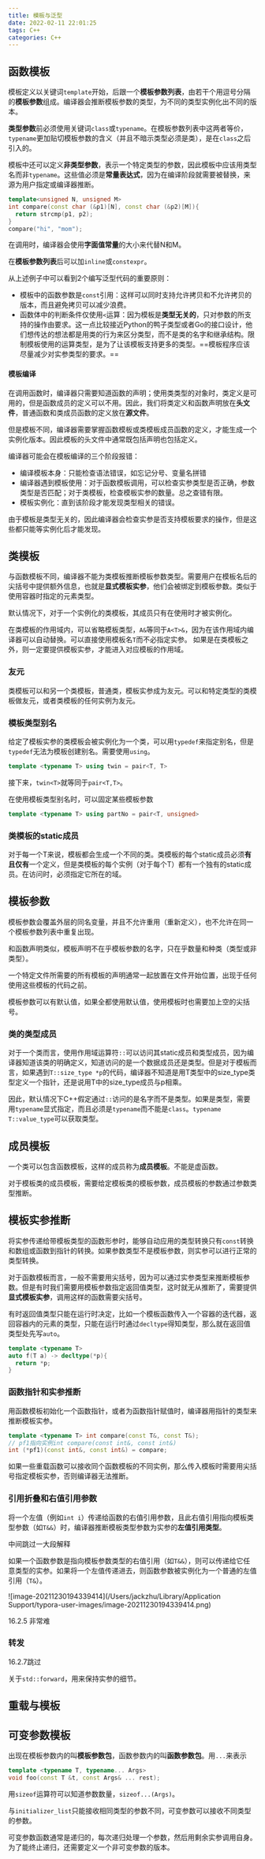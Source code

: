 ```yaml
---
title: 模板与泛型
date: 2022-02-11 22:01:25
tags: C++
categories: C++
---
```

## 函数模板

模板定义以关键词`template`开始，后跟一个**模板参数列表**，由若干个用逗号分隔的**模板参数**组成。编译器会推断模板参数的类型，为不同的类型实例化出不同的版本。

**类型参数**前必须使用关键词`class`或`typename`。在模板参数列表中这两者等价，`typename`更加贴切模板参数的含义（并且不暗示类型必须是类），是在`class`之后引入的。

模板中还可以定义**非类型参数**，表示一个特定类型的参数，因此模板中应该用类型名而非`typename`。这些值必须是**常量表达式**，因为在编译阶段就需要被替换，来源为用户指定或编译器推断。

```C++
template<unsigned N, unsigned M>
int compare(const char (&p1)[N], const char (&p2)[M]){
  return strcmp(p1, p2);
}
compare("hi", "mom");
```

在调用时，编译器会使用**字面值常量**的大小来代替N和M。	

在**模板参数列表**后可以加`inline`或`constexpr`。

从上述例子中可以看到2个编写泛型代码的重要原则：

- 模板中的函数参数是`const`引用：这样可以同时支持允许拷贝和不允许拷贝的版本，而且避免拷贝可以减少浪费。
- 函数体中的判断条件仅使用`<`运算：因为模板是**类型无关的**，只对参数的所支持的操作由要求。这一点比较接近Python的鸭子类型或者Go的接口设计，他们想传达的想法都是用类的行为来区分类型，而不是类的名字和继承结构。限制模板使用的运算类型，是为了让该模板支持更多的类型。==模板程序应该尽量减少对实参类型的要求。==

#### 模板编译

在调用函数时，编译器只需要知道函数的声明；使用类类型的对象时，类定义是可用的，但是函数成员的定义可以不用。因此，我们将类定义和函数声明放在**头文件**，普通函数和类成员函数的定义放在**源文件**。

但是模板不同，编译器需要掌握函数模板或类模板成员函数的定义，才能生成一个实例化版本。因此模板的头文件中通常既包括声明也包括定义。

编译器可能会在模板编译的三个阶段报错：

- 编译模板本身：只能检查语法错误，如忘记分号、变量名拼错
- 编译器遇到模板使用：对于函数模板调用，可以检查实参类型是否正确，参数类型是否匹配；对于类模板，检查模板实参的数量。总之查错有限。
- 模板实例化：直到该阶段才能发现类型相关的错误。

由于模板是类型无关的，因此编译器会检查实参是否支持模板要求的操作，但是这些都只能等实例化后才能发现。

## 类模板

与函数模板不同，编译器不能为类模板推断模板参数类型。需要用户在模板名后的尖括号中提供额外信息，也就是**显式模板实参**，他们会被绑定到模板参数。类似于使用容器时指定的元素类型。

默认情况下，对于一个实例化的类模板，其成员只有在使用时才被实例化。

在类模板的作用域内，可以省略模板类型，`A&`等同于`A<T>&`，因为在该作用域内编译器可以自动替换。可以直接使用模板名`T`而不必指定实参。
如果是在类模板之外，则一定要提供模板实参，才能进入对应模板的作用域。

### 友元

类模板可以和另一个类模板，普通类，模板实参成为友元。可以和特定类型的类模板做友元，或者类模板的任何实例为友元。

### 模板类型别名

给定了模板实参的类模板会被实例化为一个类，可以用`typedef`来指定别名，但是`typedef`无法为模板创建别名。需要使用`using`。

```C++
template <typename T> using twin = pair<T, T>
```

接下来，`twin<T>`就等同于`pair<T,T>`。

在使用模板类型别名时，可以固定某些模板参数

```C++
template <typename T> using partNo = pair<T, unsigned>
```

### 类模板的static成员

对于每一个T来说，模板都会生成一个不同的类。类模板的每个static成员必须**有且仅有**一个定义，但是类模板的每个实例（对于每个T）都有一个独有的static成员。在访问时，必须指定它所在的域。

## 模板参数

模板参数会覆盖外层的同名变量，并且不允许重用（重新定义），也不允许在同一个模板参数列表中重复出现。

和函数声明类似，模板声明不在乎模板参数的名字，只在乎数量和种类（类型或非类型）。

一个特定文件所需要的所有模板的声明通常一起放置在文件开始位置，出现于任何使用这些模板的代码之前。

模板参数可以有默认值，如果全都使用默认值，使用模板时也需要加上空的尖括号。

### 类的类型成员

对于一个类而言，使用作用域运算符`::`可以访问其static成员和类型成员，因为编译器知道该类的明确定义，知道访问的是一个数据成员还是类型。但是对于模板而言，如果遇到`T::size_type *p`的代码，编译器不知道是用T类型中的size_type类型定义一个指针，还是说用T中的size_type成员与p相乘。

因此，默认情况下C++假定通过`::`访问的是名字而不是类型。如果是类型，需要用`typename`显式指定，而且必须是`typename`而不能是`class`。`typename T::value_type`可以获取类型。

## 成员模板

一个类可以包含函数模板，这样的成员称为**成员模板**。不能是虚函数。

对于模板类的成员模板，需要给定模板类的模板参数，成员模板的参数通过参数类型推断。

## 模板实参推断

将实参传递给带模板类型的函数形参时，能够自动应用的类型转换只有`const`转换和数组或函数到指针的转换。如果参数类型不是模板参数，则实参可以进行正常的类型转换。

对于函数模板而言，一般不需要用尖括号，因为可以通过实参类型来推断模板参数。但是有时我们需要用模板参数指定返回值类型，这时就无从推断了，需要提供**显式模板实参**，调用这样的函数需要尖括号。

有时返回值类型只能在运行时决定，比如一个模板函数传入一个容器的迭代器，返回容器内的元素的类型，只能在运行时通过`decltype`得知类型，那么就在返回值类型处先写`auto`。

```C++
template <typename T>
auto f(T a) -> decltype(*p){  
  return *p;
}
```

### 函数指针和实参推断

用函数模板初始化一个函数指针，或者为函数指针赋值时，编译器用指针的类型来推断模板实参。

```C++
template <typename T> int compare(const T&, const T&);
// pf1指向实例int compare(const int&, const int&)
int (*pf1)(const int&, const int&) = compare;
```

如果一些重载函数可以接收同个函数模板的不同实例，那么传入模板时需要用尖括号指定模板实参，否则编译器无法推断。

### 引用折叠和右值引用参数

将一个左值（例如`int i`）传递给函数的右值引用参数，且此右值引用指向模板类型参数（如`T&&`）时，编译器推断模板类型参数为实参的**左值引用类型**。

中间跳过一大段解释

如果一个函数参数是指向模板参数类型的右值引用（如`T&&`），则可以传递给它任意类型的实参。如果将一个左值传递进去，则函数参数被实例化为一个普通的左值引用（`T&`）。

![image-20211230194339414](/Users/jackzhu/Library/Application Support/typora-user-images/image-20211230194339414.png)

16.2.5 非常难

### 转发

16.2.7跳过

关于`std::forward`，用来保持实参的细节。

## 重载与模板

## 可变参数模板

出现在模板参数内的叫**模板参数包**，函数参数内的叫**函数参数包**。用`...`来表示

```C++
template <typename T, typename... Args>
void foo(const T &t, const Args& ... rest);
```

用`sizeof`运算符可以知道参数数量，`sizeof...(Args)`。

与`initializer_list`只能接收相同类型的参数不同，可变参数可以接收不同类型的参数。

可变参数函数通常是递归的，每次递归处理一个参数，然后用剩余实参调用自身。为了能终止递归，还需要定义一个非可变参数的版本。